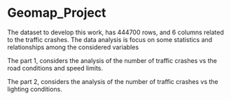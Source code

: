 # Geomap_Project

The dataset to develop this work, has 444700 rows, and 6 columns related to the traffic crashes.
The data analysis is focus on some statistics and relationships among the considered variables

The part 1, considers the analysis of the number of traffic crashes vs the road conditions
and speed limits.

The part 2, considers the analysis of the number of traffic crashes vs the lighting conditions.
